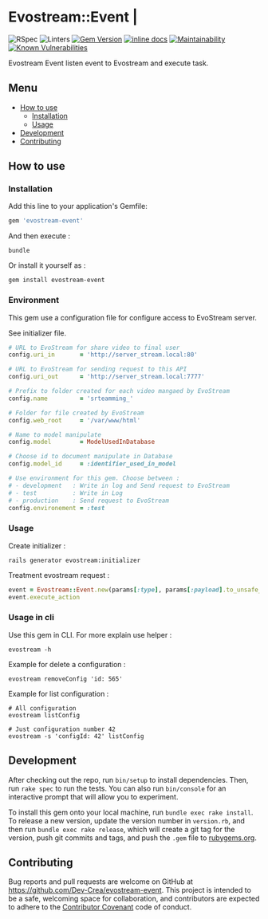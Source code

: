 # Evostream::Event |
  ![RSpec](https://github.com/dazzl-tv/evostream-event/actions/workflows/rspec.yml/badge.svg)
  ![Linters](https://github.com/dazzl-tv/evostream-event/actions/workflows/linter.yml/badge.svg)
  [![Gem Version](https://badge.fury.io/rb/evostream-event.svg)](https://badge.fury.io/rb/evostream-event)
  [![inline docs](https://inch-ci.org/github/dazzl-tv/evostream-event.svg)](https://inch-ci.org/github/dazzl-tv/evostream-event)
  [![Maintainability](https://api.codeclimate.com/v1/badges/8fc5d78d80473fd9ae3e/maintainability)](https://codeclimate.com/github/Dev-Crea/cli-evostream/maintainability)
  [![Known Vulnerabilities](https://snyk.io/test/github/dazzl-tv/evostream-event/badge.svg)](https://snyk.io/test/github/dazzl-tv/evostream-event)

Evostream Event listen event to Evostream and execute task.

## Menu

* [How to use](#how-to-use)
  * [Installation](#installation)
  * [Usage](#usage)
* [Development](#development)
* [Contributing](#contributing)

## How to use

### Installation

Add this line to your application's Gemfile:

```ruby
gem 'evostream-event'
```

And then execute :

```linux
bundle
```

Or install it yourself as :

```linux
gem install evostream-event
```

### Environment

This gem use a configuration file for configure access to EvoStream server.

See initializer file.
```ruby
# URL to EvoStream for share video to final user
config.uri_in       = 'http://server_stream.local:80'

# URL to EvoStream for sending request to this API
config.uri_out      = 'http://server_stream.local:7777'

# Prefix to folder created for each video mangaed by EvoStream
config.name         = 'srteamming_'

# Folder for file created by EvoStream
config.web_root     = '/var/www/html'

# Name to model manipulate
config.model        = ModelUsedInDatabase

# Choose id to document manipulate in Database
config.model_id     = :identifier_used_in_model

# Use environment for this gem. Choose between :
# - development   : Write in log and Send request to EvoStream
# - test          : Write in Log
# - production    : Send request to EvoStream
config.environement = :test
```
### Usage

Create initializer :

```linux
rails generator evostream:initializer
```

Treatment evostream request :

```ruby
event = Evostream::Event.new(params[:type], params[:payload].to_unsafe_h)
event.execute_action
```

### Usage in cli

Use this gem in CLI. For more explain use helper :

```linux
evostream -h
```

Example for delete a configuration :

```linux
evostream removeConfig 'id: 565'
```

Example for list configuration :

```linux
# All configuration
evostream listConfig

# Just configuration number 42
evostream -s 'configId: 42' listConfig
```

## Development

After checking out the repo, run `bin/setup` to install dependencies. Then, run
`rake spec` to run the tests. You can also run `bin/console` for an interactive
prompt that will allow you to experiment.

To install this gem onto your local machine, run `bundle exec rake install`. To
release a new version, update the version number in `version.rb`, and then run
`bundle exec rake release`, which will create a git tag for the version, push
git commits and tags, and push the `.gem` file to
[rubygems.org](https://rubygems.org).

## Contributing

Bug reports and pull requests are welcome on GitHub at
https://github.com/Dev-Crea/evostream-event. This project is intended to be a
safe, welcoming space for collaboration, and contributors are expected to adhere
to the [Contributor Covenant](http://contributor-covenant.org) code of conduct.

